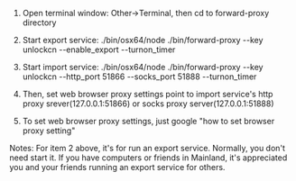 1. Open terminal window: Other->Terminal, then cd to forward-proxy directory

2. Start export service: ./bin/osx64/node ./bin/forward-proxy --key unlockcn --enable_export --turnon_timer

3. Start import service: ./bin/osx64/node ./bin/forward-proxy --key unlockcn --http_port 51866 --socks_port 51888 --turnon_timer

4. Then, set web browser proxy settings point to import service's http proxy srever(127.0.0.1:51866) or socks proxy server(127.0.0.1:51888)

5. To set web browser proxy settings, just google "how to set browser proxy setting"

Notes: 
  For item 2 above, it's for run an export service. Normally, you don't need start it.
  If you have computers or friends in Mainland, it's appreciated you and your friends running an export service for others.

